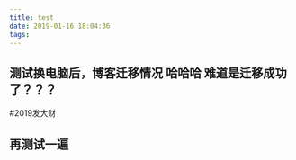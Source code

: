 ```yaml
---
title: test
date: 2019-01-16 18:04:36
tags:
---
```

## 测试换电脑后，博客迁移情况 哈哈哈 难道是迁移成功了？？？
#2019发大财
## 再测试一遍